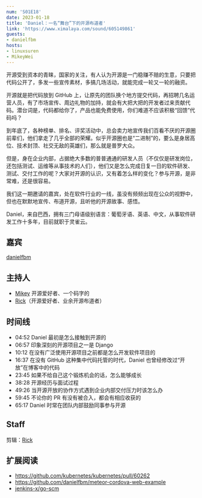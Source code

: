 ```yaml
---
num: 'S01E18'
date: 2023-01-18
title: 'Daniel：一名“舞台”下的开源布道者'
link: 'https://www.ximalaya.com/sound/605149861'
guests:
- danielfbm
hosts:
- linuxsuren
- MikeyWei
---
```


开源受到资本的青睐，国家的关注，有人认为开源是一门稳赚不赔的生意，只要把代码公开了，多发一些宣传素材，多搞几场活动，就能完成一轮又一轮的融资。

开源就是把代码放到 GitHub 上，让原先的团队换个地方提交代码，再招聘几名运营人员，有了市场宣传、周边礼物的加持，就会有大把大把的开发者过来贡献代码。潜台词是，代码都给你了，产品也能免费使用，你们难道不应该积极“回馈”代码吗？

到年底了，各种榜单、排名、评奖活动中，总会卖力地宣传我们百看不厌的开源圈前辈们，他们拿走了几乎全部的荣耀。似乎开源圈也是“二进制”的，要么是身居高位、技术封顶、社交无敌的英雄们，那么就是普罗大众。

但是，身在企业内部，占据绝大多数的普普通通的研发人员（不仅仅是研发岗位，还包括测试、运维等从事技术的人们），他们又是怎么完成日复一日的软件研发、测试、交付工作的呢？大家对开源的认识，又有着怎么样的变化？参与开源，是非常难，还是很容易。

我们这一期邀请的嘉宾，处在软件行业的一线，虽没有频频出现在公众的视野中，但也在默默地宣传、布道开源，且听他的开源故事、感悟。

Daniel，来自巴西，拥有三门母语级别语言：葡萄牙语、英语、中文，从事软件研发工作十多年，目前就职于灵雀云。

## 嘉宾

[danielfbm](https://github.com/danielfbm)

## 主持人

- [Mikey](https://github.com/MikeyWei) 开源爱好者、一个码字的
- [Rick](https://github.com/linuxsuren)（开源爱好者、业余开源布道者）

## 时间线

* 04:52 Daniel 最初是怎么接触到开源的
* 06:57 印象深刻的开源项目之一是 Django
* 10:12 在没有广泛使用开源项目之前都是怎么开发软件项目的
* 16:37 在没有 GitHub 这种集中代码托管的时代，Daniel 也曾经修改过“开放”在博客中的代码
* 23:45 如果不给自己这个锻炼机会的话，怎么能够成长
* 38:28 开源经历与面试过程
* 49:26 当开源开放的协作方式遇到企业内部交付压力时该怎么办
* 59:45 不论你的 PR 有没有被合入，都会有相应收获的
* 65:17 Daniel 时常在团队内部鼓励同事参与开源

## Staff

剪辑：[Rick](https://github.com/linuxsuren)

## 扩展阅读

- https://github.com/kubernetes/kubernetes/pull/60262
- https://github.com/danielfbm/meteor-cordova-web-example
- [jenkins-x/go-scm](https://github.com/jenkins-x/go-scm/pulls?q=is%3Apr+author%3Adanielfbm+is%3Aclosed)
